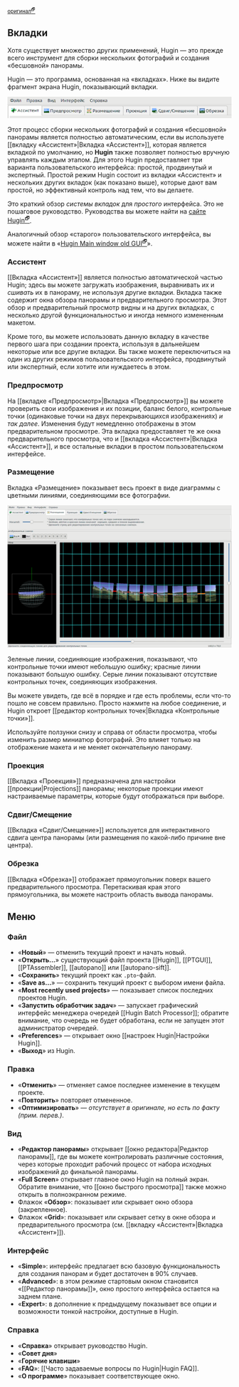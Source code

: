 <small>[оригинал<sup>🗗</sup>](https://wiki.panotools.org/Hugin_Main_window)</small>

## Вкладки

Хотя существует множество других применений, Hugin — это прежде всего инструмент для сборки нескольких фотографий и создания «бесшовной» панорамы.

Hugin — это программа, основанная на «вкладках». Ниже вы видите фрагмент экрана Hugin, показывающий вкладки.

![Вкладки главного окна](img/main-tabs.png)

Этот процесс сборки нескольких фотографий и создания «бесшовной» панорамы является полностью автоматическим, если вы используете [[вкладку «Ассистент»|Вкладка «Ассистент»]], которая является вкладкой по умолчанию, но **Hugin** также позволяет полностью вручную управлять каждым этапом. Для этого Hugin предоставляет три варианта пользовательского интерфейса: простой, продвинутый и экспертный. Простой режим Hugin состоит из вкладки «Ассистент» и нескольких других вкладок (как показано выше), которые дают вам простой, но эффективный контроль над тем, что вы делаете.

Это краткий обзор *системы вкладок* для *простого* интерфейса. Это не пошаговое руководство. Руководства вы можете найти на [сайте Hugin<sup>🗗</sup>](http://hugin.sourceforge.net/tutorials/).

Аналогичный обзор «старого» пользовательского интерфейса, вы можете найти в «[Hugin Main window old GUI<sup>🗗</sup>](https://wiki.panotools.org/Hugin_Main_window_old_gui)».

### Ассистент

[[Вкладка «Ассистент»]] является полностью автоматической частью Hugin; здесь вы можете загружать изображения, выравнивать их и *сшивать* их в панораму, не используя другие вкладки. Вкладка также содержит окна обзора панорамы и предварительного просмотра. Этот обзор и предварительный просмотр видны и на других вкладках, с несколько другой функциональностью и иногда немного измененным макетом.

Кроме того, вы можете использовать данную вкладку в качестве первого шага при создании проекта, используя в дальнейшем некоторые или все другие вкладки. Вы также можете переключиться на один из других режимов пользовательского интерфейса, продвинутый или экспертный, если хотите или нуждаетесь в этом.

### Предпросмотр

На [[вкладке «Предпросмотр»|Вкладка «Предпросмотр»]] вы можете проверить свои изображения и их позиции, баланс белого, контрольные точки (одинаковые точки на двух перекрывающихся изображениях) *и так далее*. Изменения будут немедленно отображены в этом предварительном просмотре. Эта вкладка предоставляет те же окна предварительного просмотра, что и [[вкладка «Ассистент»|Вкладка «Ассистент»]], и все остальные вкладки в простом пользовательском интерфейсе.

### <a name="layout">Размещение</a>

Вкладка «Размещение» показывает весь проект в виде диаграммы с цветными линиями, соединяющими все фотографии.

![Вкладка «Размещение»](img/layout.png)

Зеленые линии, соединяющие изображения, показывают, что контрольные точки имеют небольшую ошибку; красные линии показывают большую ошибку. Серые линии показывают отсутствие контрольных точек, соединяющих изображения.

Вы можете увидеть, где всё в порядке и где есть проблемы, если что-то пошло не совсем правильно. Просто нажмите на любое соединение, и Hugin откроет [[редактор контрольных точек|Вкладка «Контрольные точки»]].

Используйте ползунки снизу и справа от области просмотра, чтобы изменить размер миниатюр фотографий. Это влияет только на отображение макета и не меняет окончательную панораму.

### Проекция

[[Вкладка «Проекция»]] предназначена для настройки [[проекции|Projections]] панорамы; некоторые проекции имеют настраиваемые параметры, которые будут отображаться при выборе.

### Сдвиг/Смещение

[[Вкладка «Сдвиг/Смещение»]] используется для интерактивного сдвига центра панорамы (или размещения по какой-либо причине вне центра).

### Обрезка

[[Вкладка «Обрезка»]] отображает прямоугольник поверх вашего предварительного просмотра. Перетаскивая края этого прямоугольника, вы можете настроить область вывода панорамы.

## Меню

### Файл

* «**Новый**» — отменить текущий проект и начать новый.
* «**Открыть...**» существующий файл проекта [[Hugin]], [[PTGUI]], [[PTAssembler]], [[autopano]] или [[autopano-sift]].
* «**Сохранить**» текущий проект как `.pto`-файл.
* «**Save as...**» — сохранить текущий проект с выбором имени файла.
* «**Most recently used projects**» — показывает список последних проектов Hugin.
* «**Запустить обработчик задач**» — запускает графический интерфейс менеджера очередей [[Hugin Batch Processor]]; обратите внимание, что очередь не будет обработана, если не запущен этот администратор очередей.
* «**Preferences**» — открывает окно [[настроек Hugin|Настройки Hugin]].
* «**Выход**» из Hugin.

### Правка

* «**Отменить**» — отменяет самое последнее изменение в текущем проекте.
* «**Повторить**» повторяет отмененное.
* «**Оптимизировать**» — *отсутствует в оригинале, но есть по факту (прим. перев.)*.

### Вид

* «**Редактор панорамы**» открывает [[окно редактора|Редактор панорамы]], где вы можете контролировать различные состояния, через которые проходит рабочий процесс от набора исходных изображений до финальной панорамы.
* «**Full Screen**» открывает главное окно Hugin на полный экран. Обратите внимание, что [[окно быстрого просмотра]] также можно открыть в полноэкранном режиме.
* Флажок «**Обзор**»: показывает или скрывает окно обзора (закрепленное).
* Флажок «**Grid**»: показывает или скрывает сетку в окне обзора и предварительного просмотра (см. [[вкладку «Ассистент»|Вкладка «Ассистент»]]).

### Интерфейс

* «**Simple**»: интерфейс предлагает всю базовую функциональность для создания панорам и будет достаточен в 90% случаев.
* «**Advanced**»: в этом режиме стартовым окном становится «[[Редактор панорамы]]», окно простого интерфейса остается на заднем плане.
* «**Expert**»: в дополнение к предыдущему показывает все опции и возможности тонкой настройки, доступные в Hugin.

### Справка

* «**Справка**» открывает руководство Hugin.
* «**Совет дня**»
* «**Горячие клавиши**»
* «**FAQ**»: [[Часто задаваемые вопросы по Hugin|Hugin FAQ]].
* «**О программе**» показывает соответствующее окно.


